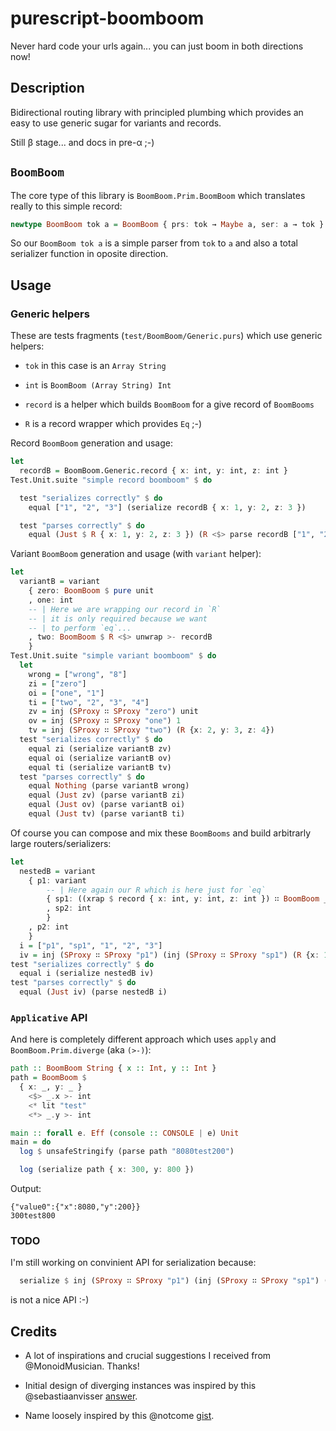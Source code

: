 # purescript-boomboom

Never hard code your urls again... you can just boom in both directions now!

## Description

Bidirectional routing library with principled plumbing which provides an easy to use generic sugar for variants and records.

Still β stage... and docs in pre-α ;-)

## `BoomBoom`

The core type of this library is `BoomBoom.Prim.BoomBoom` which translates really to this simple record:

```purescript
newtype BoomBoom tok a = BoomBoom { prs: tok → Maybe a, ser: a → tok }
```

So our `BoomBoom tok a` is a simple parser from `tok` to `a` and also a total serializer function in oposite direction.

## Usage

### Generic helpers

These are tests fragments (`test/BoomBoom/Generic.purs`) which use generic helpers:

* `tok` in this case is an `Array String`

* `int` is `BoomBoom (Array String) Int`

* `record` is a helper which builds `BoomBoom` for a give record of `BoomBooms`

* `R` is a record wrapper which provides `Eq` ;-)

Record `BoomBoom` generation and usage:

```purescript
let
  recordB = BoomBoom.Generic.record { x: int, y: int, z: int }
Test.Unit.suite "simple record boomboom" $ do

  test "serializes correctly" $ do
    equal ["1", "2", "3"] (serialize recordB { x: 1, y: 2, z: 3 })

  test "parses correctly" $ do
    equal (Just $ R { x: 1, y: 2, z: 3 }) (R <$> parse recordB ["1", "2", "3"])
```

Variant `BoomBoom` generation and usage (with `variant` helper):

```purescript
let
  variantB = variant
    { zero: BoomBoom $ pure unit
    , one: int
    -- | Here we are wrapping our record in `R`
    -- | it is only required because we want
    -- | to perform `eq`...
    , two: BoomBoom $ R <$> unwrap >- recordB
    }
Test.Unit.suite "simple variant boomboom" $ do
  let
    wrong = ["wrong", "8"]
    zi = ["zero"]
    oi = ["one", "1"]
    ti = ["two", "2", "3", "4"]
    zv = inj (SProxy ∷ SProxy "zero") unit
    ov = inj (SProxy ∷ SProxy "one") 1
    tv = inj (SProxy ∷ SProxy "two") (R {x: 2, y: 3, z: 4})
  test "serializes correctly" $ do
    equal zi (serialize variantB zv)
    equal oi (serialize variantB ov)
    equal ti (serialize variantB tv)
  test "parses correctly" $ do
    equal Nothing (parse variantB wrong)
    equal (Just zv) (parse variantB zi)
    equal (Just ov) (parse variantB oi)
    equal (Just tv) (parse variantB ti)
```

Of course you can compose and mix these `BoomBooms` and build arbitrarly large routers/serializers:

```purescript
let
  nestedB = variant
    { p1: variant
        -- | Here again our R which is here just for `eq`
        { sp1: ((xrap $ record { x: int, y: int, z: int }) ∷ BoomBoom _ R)
        , sp2: int
        }
    , p2: int
    }
  i = ["p1", "sp1", "1", "2", "3"]
  iv = inj (SProxy ∷ SProxy "p1") (inj (SProxy ∷ SProxy "sp1") (R {x: 1, y: 2, z: 3}))
test "serializes correctly" $ do
  equal i (serialize nestedB iv)
test "parses correctly" $ do
  equal (Just iv) (parse nestedB i)
```

### `Applicative` API

And here is completely different approach which uses `apply` and `BoomBoom.Prim.diverge` (aka `(>-)`):


```purescript
path :: BoomBoom String { x :: Int, y :: Int }
path = BoomBoom $
  { x: _, y: _ }
    <$> _.x >- int
    <* lit "test"
    <*> _.y >- int

main :: forall e. Eff (console :: CONSOLE | e) Unit
main = do
  log $ unsafeStringify (parse path "8080test200")

  log (serialize path { x: 300, y: 800 })
```

Output:

```shell
{"value0":{"x":8080,"y":200}}
300test800
```

### TODO

I'm still working on convinient API for serialization because:

```purescript
  serialize $ inj (SProxy ∷ SProxy "p1") (inj (SProxy ∷ SProxy "sp1") (R {x: 1, y: 2, z: 3}))
```

is not a nice API :-)


## Credits

* A lot of inspirations and crucial suggestions I received from @MonoidMusician. Thanks!

* Initial design of diverging instances was inspired by this @sebastiaanvisser [answer](https://www.reddit.com/r/haskell/comments/38o0f7/a_mixture_of_applicative_and_divisible/#thing_t1_crwh6le).

* Name loosely inspired by this @notcome [gist](https://gist.github.com/notcome/c9d4c750985230d7e346).
